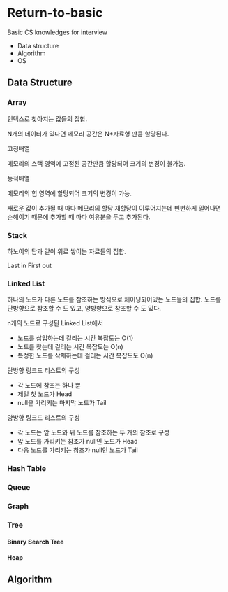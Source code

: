 # Return-to-basic
Basic CS knowledges for interview

- Data structure
- Algorithm
- OS

## Data Structure

### Array

인덱스로 찾아지는 값들의 집합.

N개의 데이터가 있다면 메모리 공간은 N*자료형 만큼 할당된다.

고정배열

메모리의 스택 영역에 고정된 공간만큼 할당되어 크기의 변경이 불가능.

동적배열

메모리의 힙 영역에 할당되어 크기의 변경이 가능.

새로운 값이 추가될 때 마다 메모리의 할당 재할당이 이루어지는데 빈번하게 일어나면 손해이기 때문에 추가할 때 마다 여유분을 두고 추가된다.

### Stack

하노이의 탑과 같이 위로 쌓이는 자료들의 집합.

Last in First out


### Linked List

하나의 노드가 다른 노드를 참조하는 방식으로 체이닝되어있는 노드들의 집합.
노드를 단방향으로 참조할 수 도 있고, 양방향으로 참조할 수 도 있다.

n개의 노드로 구성된 Linked List에서
- 노드를 삽입하는데 걸리는 시간 복잡도는 O(1)
- 노드를 찾는데 걸리는 시간 복잡도는 O(n)
- 특정한 노드를 삭제하는데 걸리는 시간 복잡도도 O(n)

단방향 링크드 리스트의 구성
- 각 노드에 참조는 하나 뿐
- 제일 첫 노드가 Head
- null을 가리키는 마지막 노드가 Tail

양방향 링크드 리스트의 구성
- 각 노드는 앞 노드와 뒤 노드를 참조하는 두 개의 참조로 구성
- 앞 노드를 가리키는 참조가 null인 노드가 Head
- 다음 노드를 가리키는 참조가 null인 노드가 Tail 

### Hash Table



### Queue

### Graph

### Tree

#### Binary Search Tree

#### Heap



## Algorithm
